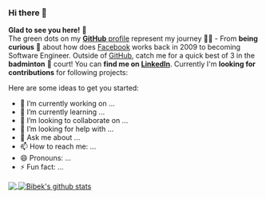 ### Hi there 👋

<!--
**selvesandev/selvesandev** is a ✨ _special_ ✨ repository because its `README.md` (this file) appears on your GitHub profile.

Here are some ideas to get you started:

- 🔭 I’m currently working on ...
- 🌱 I’m currently learning ...
- 👯 I’m looking to collaborate on ...
- 🤔 I’m looking for help with ...
- 💬 Ask me about ...
- 📫 How to reach me: ...
- 😄 Pronouns: ...
- ⚡ Fun fact: ...
-->


**Glad to see you here!** :star_struck: <br> The green dots on my [**GitHub** profile](https://github.com/selvesandev?tab=repositories) represent my journey :running_man: - From **being curious** :thinking: about how does [Facebook](https://www.facebook.com/selvesan.malakar/) works back in 2009 to becoming Software Engineer. Outside of [GitHub](https://github.com/selvesandev/), catch me for a quick best of 3 in the **badminton** :badminton: court! You can **find me on [LinkedIn](https://www.linkedin.com/in/selvesan.malakar/)**. Currently I'm **looking for contributions** for following projects:

<!--[![PRs Welcome](https://img.shields.io/badge/PRs-welcome-brightgreen.svg?style=flat&logo=github)](https://github.com/vinitshahdeo) [![Visitors](https://visitor-badge.glitch.me/badge?page_id=vinitshahdeo.visitor-badge)](https://github.com/vinitshahdeo) [![Open Source Love](https://badges.frapsoft.com/os/v2/open-source.svg?v=103)](https://github.com/vinitshahdeo)-->


<!--|      Project :octocat:   |     Issues :bug:   | Open PRs :bell:  | Closed PRs :fire:  |
|-------------|-------------------|---|---|
| [**Port Scanner**](https://github.com/vinitshahdeo/PortScanner) | [![GitHub issues](https://img.shields.io/github/issues/vinitshahdeo/PortScanner?color=green&logo=github&style=flat)](https://github.com/vinitshahdeo/PortScanner/issues) | [![GitHub PRs](https://img.shields.io/github/issues-pr/vinitshahdeo/PortScanner?style=flat&logo=github)](https://github.com/vinitshahdeo/PortScanner/pulls)  | [![GitHub PRs](https://img.shields.io/github/issues-pr-closed/vinitshahdeo/PortScanner?style=flat&color=critical&logo=github)](https://github.com/vinitshahdeo/PortScanner/pulls?q=is%3Apr+is%3Aclosed)  |
| [**Water Monitoring System**](https://github.com/vinitshahdeo/Water-Monitoring-System/) | [![GitHub issues](https://img.shields.io/github/issues/vinitshahdeo/Water-Monitoring-System?color=green&logo=github&style=flat)](https://github.com/vinitshahdeo/Water-Monitoring-System/issues) | [![GitHub PRs](https://img.shields.io/github/issues-pr/vinitshahdeo/Water-Monitoring-System?style=flat&logo=github)](https://github.com/vinitshahdeo/Water-Monitoring-System/pulls)  | [![GitHub PRs](https://img.shields.io/github/issues-pr-closed/vinitshahdeo/Water-Monitoring-System?style=flat&color=critical&logo=github)](https://github.com/vinitshahdeo/Water-Monitoring-System/pulls?q=is%3Apr+is%3Aclosed)   |-->

<!--<sup>**[Click here](https://github.com/vinitshahdeo/jobtweets/blob/master/PROJECTS.md)** *to view my other projects.</sup>*-->

<!--**Check out links below** to know [more](https://github.com/vinitshahdeo/vinitshahdeo/blob/master/ABOUT.md) about me:-->

<!--- :electron: **[Dev Story by Geektrust](https://www.geektrust.in/blog/2019/07/31/developers-story-vinit-shahdeo/)**
- :studio_microphone: **[My Passion Story by PassionConnect](https://passionconnect.in/passionstory/vinit-shahdeo)**
- :rocket: **[Interview with Eat My News](https://www.eatmy.news/2020/06/code-like-you-eat-i-mean-code-daily-as.html)**
- :trophy: **[FAyz Story - From VIT to Postman](https://fayz.in/stories/s/1522/0/?ckt_id=ZGL1ZGVk&title=story_of_vinit_shahdeo)**-->

<!--Consider leaving a :star: for **[COVID-19](https://github.com/vinitshahdeo/COVID19/) :mask: [Tracker](https://github.com/vinitshahdeo/COVID19/) :india:** built by me! :hugs: <br>
**Say Hi on Twitter([@Vinit_Shahdeo](https://twitter.com/Vinit_Shahdeo))!** :heart: 💬-->

<!--[![Twitter Follow](https://img.shields.io/twitter/follow/Vinit_Shahdeo?style=social)](https://twitter.com/Vinit_Shahdeo)

<!--
**vinitshahdeo/vinitshahdeo** is a ✨ _special_ ✨ repository because its `README.md` (this file) appears on your GitHub profile.-->

Here are some ideas to get you started:

- 🔭 I’m currently working on ...
- 🌱 I’m currently learning ...
- 👯 I’m looking to collaborate on ...
- 🤔 I’m looking for help with ...
- 💬 Ask me about ...
- 📫 How to reach me: ...
- 😄 Pronouns: ...
- ⚡ Fun fact: ...




<a href="https://github.com/spyderbibek">
  <img align="center" src="https://github-readme-stats.vercel.app/api/top-langs/?username=selvesandev&theme=light&hide_langs_below=1" />
</a>
<a href="https://github.com/spyderbibek">
<img align="center" src="https://github-readme-stats.vercel.app/api?username=selvesandev&show_icons=true&theme=light&line_height=27" alt="Bibek's github stats"/>
</a>  

